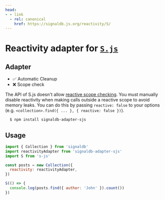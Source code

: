 ```yaml
---
head:
- - link
  - rel: canonical
    href: https://signaldb.js.org/reactivity/S/
---
```

# Reactivity adapter for [`S.js`](https://github.com/adamhaile/S)

## Adapter

* ✅ Automatic Cleanup 
* ❌ Scope check

The API of S.js doesn't allow [reactive scope checking](/reactivity/#reactivity-libraries).
You must manually disable reactivity when making calls outside a reactive scope to avoid memory leaks. You can do this by passing `reactive: false` to your options (e.g. `<collection>.find({ ... }, { reactive: false })`).

```bash
  $ npm install signaldb-adapter-sjs
```

## Usage

```js
import { Collection } from 'signaldb'
import reactivityAdapter from 'signaldb-adapter-sjs'
import S from 's-js'

const posts = new Collection({
  reactivity: reactivityAdapter,
})

S(() => {
  console.log(posts.find({ author: 'John' }).count())
})
```
